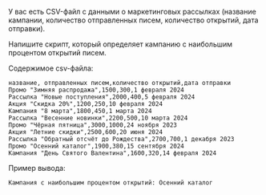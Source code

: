 У вас есть CSV-файл с данными о маркетинговых рассылках (название кампании, количество отправленных писем, количество открытий, дата отправки). 

Напишите скрипт, который определяет кампанию с наибольшим процентом открытий писем.

Содержимое csv-файла:
```
название, отправленных писем,количество открытий,дата отправки
Промо "Зимняя распродажа",1500,300,1 февраля 2024
Рассылка "Новые поступления",2000,400,5 февраля 2024
Акция "Скидка 20%",1200,250,10 февраля 2024
Кампания "8 марта",1800,450,1 марта 2024
Рассылка "Весенние новинки",2200,500,10 марта 2024
Промо "Чёрная пятница",3000,1000,24 ноября 2023
Акция "Летние скидки",2500,600,20 июня 2024
Рассылка "Обратный отсчёт до Рождества",2700,700,1 декабря 2023
Промо "Осенний каталог",1900,380,15 сентября 2024
Кампания "День Святого Валентина",1600,320,14 февраля 2024
```

Пример вывода:
```
Кампания с наибольшим процентом открытий: Осенний каталог
```